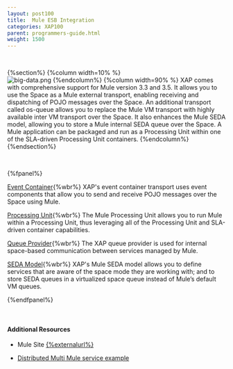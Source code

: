 ```yaml
---
layout: post100
title:  Mule ESB Integration
categories: XAP100
parent: programmers-guide.html
weight: 1500
---
```


<br>

{%section%}
{%column width=10% %}
<br>
![big-data.png](/attachment_files/subject/mule.png)
{%endcolumn%}
{%column width=90% %}
XAP comes with comprehensive support for Mule version 3.3 and 3.5. It allows you to use the Space as a Mule external transport, enabling receiving and dispatching of POJO messages over the Space.
An additional transport called os-queue allows you to replace the Mule VM transport with highly available inter VM transport over the Space.
It also enhances the Mule SEDA model, allowing you to store a Mule internal SEDA queue over the Space.
A Mule application can be packaged and run as a Processing Unit  within one of the SLA-driven Processing Unit containers.
{%endcolumn%}
{%endsection%}



<br>


{%fpanel%}

[Event Container](./mule-event-container-transport.html){%wbr%}
XAP's event container transport uses event components that allow you to send and receive POJO messages over the Space using Mule.

[Processing Unit](./mule-processing-unit.html){%wbr%}
The Mule Processing Unit allows you to run Mule within a Processing Unit, thus leveraging all of the Processing Unit and SLA-driven container capabilities.

[Queue Provider](./mule-queue-provider.html){%wbr%}
The XAP queue provider is used for internal space-based communication between services managed by Mule.


[SEDA Model](./mule-seda-model.html){%wbr%}
XAP's Mule SEDA model allows you to define services that are aware of the space mode they are working with; and to store SEDA queues in a virtualized space queue instead of Mule’s default VM queues.

{%endfpanel%}

<br>

#### Additional Resources
- Mule Site [{%externalurl%}](http://www.mulesoft.org/)

- [Distributed Multi Mule service example](/sbp/mule-esb-example.html)